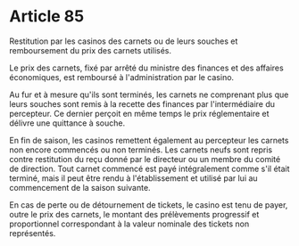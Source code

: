 # Article 85

Restitution par les casinos des carnets ou de leurs souches et remboursement du prix des carnets utilisés.

Le prix des carnets, fixé par arrêté du ministre des finances et des affaires économiques, est remboursé à l'administration par le casino.

Au fur et à mesure qu'ils sont terminés, les carnets ne comprenant plus que leurs souches sont remis à la recette des finances par l'intermédiaire du percepteur. Ce dernier perçoit en même temps le prix réglementaire et délivre une quittance à souche.

En fin de saison, les casinos remettent également au percepteur les carnets non encore commencés ou non terminés. Les carnets neufs sont repris contre restitution du reçu donné par le directeur ou un membre du comité de direction. Tout carnet commencé est payé intégralement comme s'il était terminé, mais il peut être rendu à l'établissement et utilisé par lui au commencement de la saison suivante.

En cas de perte ou de détournement de tickets, le casino est tenu de payer, outre le prix des carnets, le montant des prélèvements progressif et proportionnel correspondant à la valeur nominale des tickets non représentés.
